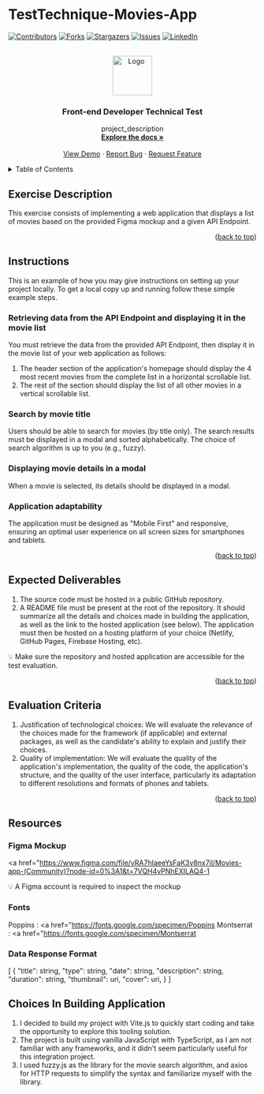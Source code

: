 # TestTechnique-Movies-App

<a name="readme-top"></a>


<!-- PROJECT SHIELDS -->

[![Contributors][contributors-shield]][contributors-url]
[![Forks][forks-shield]][forks-url]
[![Stargazers][stars-shield]][stars-url]
[![Issues][issues-shield]][issues-url]
[![LinkedIn][linkedin-shield]][linkedin-url]



<!-- PROJECT LOGO -->
<br />
<div align="center">
  <a href="https://github.com/github_username/repo_name">
    <img src="images/logo.png" alt="Logo" width="80" height="80">
  </a>

<h3 align="center">Front-end Developer Technical Test</h3>

  <p align="center">
    project_description
    <br />
    <a href="https://github.com/Netsbump/TestTechnique-Movies-App"><strong>Explore the docs »</strong></a>
    <br />
    <br />
    <a href="https://netsbump.github.io/TestTechnique-Movies-App/">View Demo</a>
    ·
    <a href="https://github.com/github_username/repo_name/issues">Report Bug</a>
    ·
    <a href="https://github.com/github_username/repo_name/issues">Request Feature</a>
  </p>
</div>



<!-- TABLE OF CONTENTS -->
<details>
  <summary>Table of Contents</summary>
  <ol>
    <li>
      <a href="#exercise-description">Exercise Description</a>
    </li>
    <li>
      <a href="#instruction">Instructions</a>
    </li>
    <li><a href="#expected-deliverables">Expected Deliverables</a></li>
    <li><a href="#evaluation-criteria">Evaluation Criteria</a></li>
    <li><a href="#resources">Resources</a></li>
    <li><a href="#choices-building-application">Choices In Building Application</a></li>
  </ol>
</details>



<!-- EXERCISE DESCRIPTION -->
## Exercise Description

This exercise consists of implementing a web application that displays a list of movies based on the provided Figma mockup and a given API Endpoint.

<p align="right">(<a href="#readme-top">back to top</a>)</p>


<!-- INSTRUCTIONS -->
## Instructions

This is an example of how you may give instructions on setting up your project locally.
To get a local copy up and running follow these simple example steps.

### Retrieving data from the API Endpoint and displaying it in the movie list

You must retrieve the data from the provided API Endpoint, then display it in the movie list of your web application as follows:
1. The header section of the application's homepage should display the 4 most recent movies from the complete list in a horizontal scrollable list.
2. The rest of the section should display the list of all other movies in a vertical scrollable list.

### Search by movie title

Users should be able to search for movies (by title only). 
The search results must be displayed in a modal and sorted alphabetically. The choice of search algorithm is up to you (e.g., fuzzy).

### Displaying movie details in a modal

When a movie is selected, its details should be displayed in a modal.

### Application adaptability

The application must be designed as "Mobile First" and responsive, ensuring an optimal user experience on all screen sizes for smartphones and tablets.


<p align="right">(<a href="#readme-top">back to top</a>)</p>


<!-- EXPECTED DELIVERABLES -->
## Expected Deliverables

1. The source code must be hosted in a public GitHub repository.
2. A README file must be present at the root of the repository. It should summarize all the details and choices made in building the application, as well as the link to the hosted application (see below).
The application must then be hosted on a hosting platform of your choice (Netlify, GitHub Pages, Firebase Hosting, etc).

<aside>
💡 Make sure the repository and hosted application are accessible for the test evaluation.
</aside>

<p align="right">(<a href="#readme-top">back to top</a>)</p>


<!-- EVALUATION CRITERIA -->
## Evaluation Criteria

1. Justification of technological choices: We will evaluate the relevance of the choices made for the framework (if applicable) and external packages, as well as the candidate's ability to explain and justify their choices.
2. Quality of implementation: We will evaluate the quality of the application's implementation, the quality of the code, the application's structure, and the quality of the user interface, particularly its adaptation to different resolutions and formats of phones and tablets.

<p align="right">(<a href="#readme-top">back to top</a>)</p>

<!-- RESOURCES -->
## Resources

### Figma Mockup

<a href="https://www.figma.com/file/vRA7hIaeeYsFaK3v8nx7il/Movies-app-(Community)?node-id=0%3A1&t=7VQH4vPNhEXILAQ4-1</a>
<aside>
💡 A Figma account is required to inspect the mockup
</aside>

### Fonts

Poppins : <a href="https://fonts.google.com/specimen/Poppins</a>
Montserrat : <a href="https://fonts.google.com/specimen/Montserrat</a>

### Data Response Format

[
  {
		"title": string,
		"type": string,
    "date": string,
    "description": string,
    "duration": string,
    "thumbnail": uri,
		"cover": uri,
  }
]

<!-- CHOICES IN BUILDING APPLICATION -->
## Choices In Building Application

 1. I decided to build my project with Vite.js to quickly start coding and take the opportunity to explore this tooling solution. 
 2. The project is built using vanilla JavaScript with TypeScript, as I am not familiar with any frameworks, and it didn't seem particularly useful for this integration project. 
 3. I used fuzzy.js as the library for the movie search algorithm, and axios for HTTP requests to simplify the syntax and familiarize myself with the library.

<!-- MARKDOWN LINKS & IMAGES -->
<!-- https://www.markdownguide.org/basic-syntax/#reference-style-links -->
[contributors-shield]: https://img.shields.io/github/contributors/github_username/repo_name.svg?style=for-the-badge
[contributors-url]: https://github.com/github_username/repo_name/graphs/contributors
[forks-shield]: https://img.shields.io/github/forks/github_username/repo_name.svg?style=for-the-badge
[forks-url]: https://github.com/github_username/repo_name/network/members
[stars-shield]: https://img.shields.io/github/stars/github_username/repo_name.svg?style=for-the-badge
[stars-url]: https://github.com/github_username/repo_name/stargazers
[issues-shield]: https://img.shields.io/github/issues/github_username/repo_name.svg?style=for-the-badge
[issues-url]: https://github.com/github_username/repo_name/issues
[license-shield]: https://img.shields.io/github/license/github_username/repo_name.svg?style=for-the-badge
[license-url]: https://github.com/github_username/repo_name/blob/master/LICENSE.txt
[linkedin-shield]: https://img.shields.io/badge/-LinkedIn-black.svg?style=for-the-badge&logo=linkedin&colorB=555
[linkedin-url]: https://linkedin.com/in/linkedin_username
[product-screenshot]: images/screenshot.png
